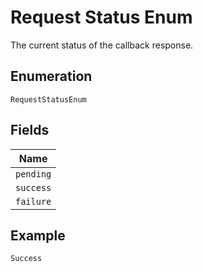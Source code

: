 
# Request Status Enum

The current status of the callback response.

## Enumeration

`RequestStatusEnum`

## Fields

| Name |
|  --- |
| `pending` |
| `success` |
| `failure` |

## Example

```
Success
```

